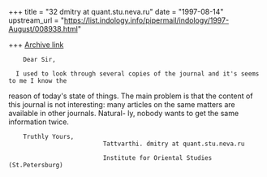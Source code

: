 +++
title = "32 dmitry at quant.stu.neva.ru"
date = "1997-08-14"
upstream_url = "https://list.indology.info/pipermail/indology/1997-August/008938.html"

+++
[Archive link](https://list.indology.info/pipermail/indology/1997-August/008938.html)

        Dear Sir,

      I used to look through several copies of the journal and it's seems to me I know the
reason of today's state of things. The main problem is that the content of this journal is
not interesting: many articles on the same matters are available in other journals. Natural-
ly, nobody wants to get the same information twice.


        Truthly Yours,
                              Tattvarthi. dmitry at quant.stu.neva.ru

                              Institute for Oriental Studies (St.Petersburg)




